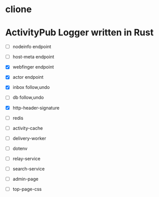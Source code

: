 # clione

# ActivityPub Logger written in Rust

- [ ] nodeinfo endpoint
- [ ] host-meta endpoint
- [x] webfinger endpoint
- [x] actor endpoint
- [x] inbox follow,undo
- [ ] db follow,undo

- [x] http-header-signature
- [ ] redis
- [ ] activity-cache
- [ ] delivery-worker

- [ ] dotenv
- [ ] relay-service
- [ ] search-service
- [ ] admin-page
- [ ] top-page-css
